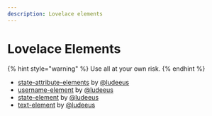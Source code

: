 ```yaml
---
description: Lovelace elements
---
```


# Lovelace Elements

{% hint style="warning" %}
Use all at your own risk.
{% endhint %}

* [state-attribute-elements](https://github.com/custom-cards/state-attribute-element) by [@ludeeus](https://github.com/ludeeus)
* [username-element](https://github.com/custom-cards/username-element) by [@ludeeus](https://github.com/ludeeus)
* [state-element](https://github.com/custom-cards/state-element) by [@ludeeus](https://github.com/ludeeus)
* [text-element](https://github.com/custom-cards/text-element) by [@ludeeus](https://github.com/ludeeus)
